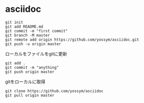 # asciidoc

	git init
	git add README.md
	git commit -m "first commit"
	git branch -M master
	git remote add origin https://github.com/yossym/asciidoc.git
	git push -u origin master


ローカルをファイルをgitに更新

	git add .
	git commit -m "anything"
	git push origin master

gitをローカルに取得

	git clone https://github.com/yossym/asciidoc
	git pull origin master

